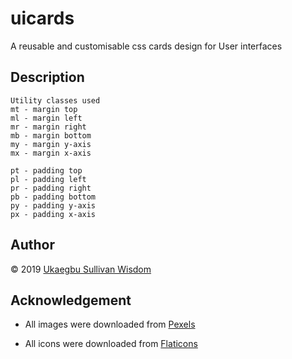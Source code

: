# uicards
A reusable and customisable css cards design for User interfaces

## Description
```
Utility classes used
mt - margin top
ml - margin left
mr - margin right
mb - margin bottom
my - margin y-axis
mx - margin x-axis

pt - padding top
pl - padding left
pr - padding right
pb - padding bottom
py - padding y-axis
px - padding x-axis

```


## Author
&copy; 2019 [Ukaegbu Sullivan Wisdom](https://github.com/wiztemple/)

## Acknowledgement
- All images were downloaded from [Pexels](https://www.pexels.com)

- All icons were downloaded from [Flaticons](https://www.flaticon.com)
